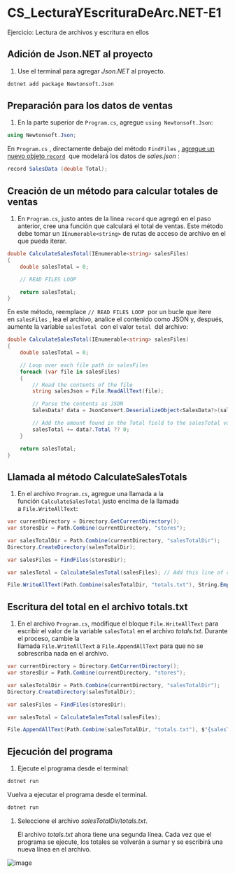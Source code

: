 # CS_LecturaYEscrituraDeArc.NET-E1
Ejercicio: Lectura de archivos y escritura en ellos

## **Adición de Json.NET al proyecto**

1. Use el terminal para agregar *Json.NET* al proyecto.

```bash
dotnet add package Newtonsoft.Json
```

## **Preparación para los datos de ventas**

1. En la parte superior de `Program.cs`, agregue `using Newtonsoft.Json`:

```csharp
using Newtonsoft.Json;
```

En `Program.cs`
, directamente debajo del método `FindFiles`
, [agregue un nuevo objeto `record`](https://learn.microsoft.com/es-es/dotnet/csharp/language-reference/builtin-types/record/)
 que modelará los datos de *sales.json*
:

```csharp
record SalesData (double Total);
```

## **Creación de un método para calcular totales de ventas**

1. En `Program.cs`, justo antes de la línea `record` que agregó en el paso anterior, cree una función que calculará el total de ventas. Este método debe tomar un `IEnumerable<string>` de rutas de acceso de archivo en el que pueda iterar.

```csharp
double CalculateSalesTotal(IEnumerable<string> salesFiles)
{
    double salesTotal = 0;

    // READ FILES LOOP

    return salesTotal;
}
```

En este método, reemplace `// READ FILES LOOP`
 por un bucle que itere en `salesFiles`
, lea el archivo, analice el contenido como JSON y, después, aumente la variable `salesTotal`
 con el valor `total`
 del archivo:

```csharp
double CalculateSalesTotal(IEnumerable<string> salesFiles)
{
    double salesTotal = 0;

    // Loop over each file path in salesFiles
    foreach (var file in salesFiles)
    {      
        // Read the contents of the file
        string salesJson = File.ReadAllText(file);

        // Parse the contents as JSON
        SalesData? data = JsonConvert.DeserializeObject<SalesData?>(salesJson);

        // Add the amount found in the Total field to the salesTotal variable
        salesTotal += data?.Total ?? 0;
    }

    return salesTotal;
}
```

## **Llamada al método CalculateSalesTotals**

1. En el archivo `Program.cs`, agregue una llamada a la función `CalculateSalesTotal` justo encima de la llamada a `File.WriteAllText`:

```csharp
var currentDirectory = Directory.GetCurrentDirectory();
var storesDir = Path.Combine(currentDirectory, "stores");

var salesTotalDir = Path.Combine(currentDirectory, "salesTotalDir");
Directory.CreateDirectory(salesTotalDir);

var salesFiles = FindFiles(storesDir);

var salesTotal = CalculateSalesTotal(salesFiles); // Add this line of code

File.WriteAllText(Path.Combine(salesTotalDir, "totals.txt"), String.Empty);
```

## **Escritura del total en el archivo totals.txt**

1. En el archivo `Program.cs`, modifique el bloque `File.WriteAllText` para escribir el valor de la variable `salesTotal` en el archivo *totals.txt*. Durante el proceso, cambie la llamada `File.WriteAllText` a `File.AppendAllText` para que no se sobrescriba nada en el archivo.

```csharp
var currentDirectory = Directory.GetCurrentDirectory();            
var storesDir = Path.Combine(currentDirectory, "stores");

var salesTotalDir = Path.Combine(currentDirectory, "salesTotalDir");
Directory.CreateDirectory(salesTotalDir);            

var salesFiles = FindFiles(storesDir);

var salesTotal = CalculateSalesTotal(salesFiles);

File.AppendAllText(Path.Combine(salesTotalDir, "totals.txt"), $"{salesTotal}{Environment.NewLine}");
```

## **Ejecución del programa**

1. Ejecute el programa desde el terminal:

```csharp
dotnet run
```

Vuelva a ejecutar el programa desde el terminal.

```csharp
dotnet run
```

1. Seleccione el archivo *salesTotalDir/totals.txt*.
    
    El archivo *totals.txt* ahora tiene una segunda línea. Cada vez que el programa se ejecute, los totales se volverán a sumar y se escribirá una nueva línea en el archivo.

![image](https://user-images.githubusercontent.com/104856701/213238578-1cbdd84e-9327-4c74-9b39-f00c51f8b39d.png)
